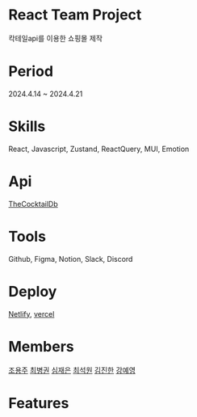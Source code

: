 # React Team Project
칵테일api를 이용한 쇼핑몰 제작
# Period
2024.4.14 ~ 2024.4.21
# Skills
React, Javascript, Zustand, ReactQuery, MUI, Emotion
# Api
[TheCocktailDb](https://www.thecocktaildb.com/)
# Tools
Github, Figma, Notion, Slack, Discord
# Deploy
[Netlify](https://shakedrink.netlify.app/), [vercel](https://shake-drink.vercel.app/)
# Members
[조용주](https://github.com/pizzaYami) 
[최병권](https://github.com/shanghanrun) 
[심재은](https://github.com/simi-22) 
[최석원](https://github.com/tjrdnjs123) 
[김진한](https://github.com/MR-Gnani) 
[강예영](https://github.com/hey-anna)

# Features


